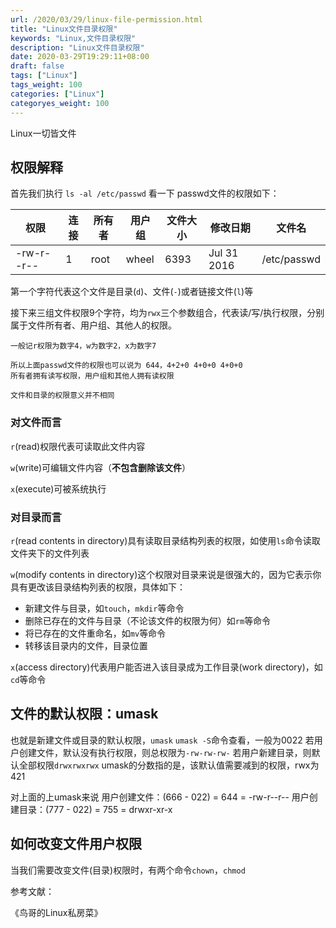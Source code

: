```yaml
---
url: /2020/03/29/linux-file-permission.html
title: "Linux文件目录权限"
keywords: "Linux,文件目录权限"
description: "Linux文件目录权限"
date: 2020-03-29T19:29:11+08:00
draft: false
tags: ["Linux"]
tags_weight: 100
categories: ["Linux"]
categoryes_weight: 100
---
```


Linux一切皆文件

## 权限解释

首先我们执行 `ls -al /etc/passwd` 看一下 passwd文件的权限如下：

权限|连接|所有者|用户组|文件大小|修改日期|文件名
---|---|---|---|---|---|---
-rw-r--r--|1|root|wheel|6393|Jul 31  2016|/etc/passwd

第一个字符代表这个文件是目录(`d`)、文件(`-`)或者链接文件(`l`)等

接下来三组文件权限9个字符，均为`rwx`三个参数组合，代表读/写/执行权限，分别属于文件所有者、用户组、其他人的权限。

```
一般记r权限为数字4，w为数字2，x为数字7

所以上面passwd文件的权限也可以说为 644，4+2+0 4+0+0 4+0+0
所有者拥有读写权限，用户组和其他人拥有读权限
```

`文件和目录的权限意义并不相同`

### 对文件而言

`r`(read)权限代表可读取此文件内容

`w`(write)可编辑文件内容（**不包含删除该文件**）

`x`(execute)可被系统执行

### 对目录而言

`r`(read contents in directory)具有读取目录结构列表的权限，如使用`ls`命令读取文件夹下的文件列表

`w`(modify contents in directory)这个权限对目录来说是很强大的，因为它表示你具有更改该目录结构列表的权限，具体如下：

- 新建文件与目录，如`touch`，`mkdir`等命令
- 删除已存在的文件与目录（不论该文件的权限为何）如`rm`等命令
- 将已存在的文件重命名，如`mv`等命令
- 转移该目录内的文件，目录位置

`x`(access directory)代表用户能否进入该目录成为工作目录(work directory)，如`cd`等命令

## 文件的默认权限：umask

也就是新建文件或目录的默认权限，`umask` `umask -S`命令查看，一般为0022
若用户创建文件，默认没有执行权限，则总权限为`-rw-rw-rw-`
若用户新建目录，则默认全部权限`drwxrwxrwx`
umask的分数指的是，该默认值需要减到的权限，rwx为421

对上面的上umask来说
用户创建文件：(666 - 022) = 644 = -rw-r--r--
用户创建目录：(777 - 022) = 755 = drwxr-xr-x

## 如何改变文件用户权限

当我们需要改变文件(目录)权限时，有两个命令`chown`，`chmod`

参考文献：

《鸟哥的Linux私房菜》



